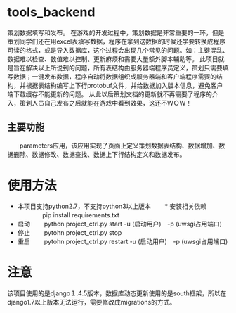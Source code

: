 tools_backend
============================

策划数据填写和发布。
在游戏的开发过程中，策划数据是非常重要的一环，但是策划同学们还在用excel表填写数据，程序在拿到这数据的时候还学要转换成程序可读的格式，或是导入数据库，这个过程会出现几个常见的问题。如：主键混乱、数据难以检查、数值难以控制、更新麻烦和需要大量额外脚本辅助等。
此项目就是旨在解决以上所说到的问题，所有表结构由服务器端程序员定义，策划只需要填写数据；一键发布数据，程序自动将数据组织成服务器端和客户端程序需要的结构，并根据表结构编写上下行protobuf文件，并给数据加入版本信息，避免客户端下载缓存不能更新的问题。
从此以后策划文档的更新就不再需要了程序的介入，策划人员自己发布之后就能在游戏中看到效果，这还不ＷＯＷ！

## 主要功能
　　parameters应用，该应用实现了页面上定义策划数据表结构、数据增加、数据删除、数据修改、数据查找、数据上下行结构定义和数据发布。


使用方法
===============

  * 本项目支持python2.7，不支持python3以上版本
　　* 安装相关依赖
　　　　pip install requirements.txt
  * 启动
  　　python project_ctrl.py start -u (启动用户)　-p (uwsgi占用端口)
  * 停止
  　　pytohn project_ctrl.py stop
  * 重启
  　　pytohn project_ctrl.py restart -u (启动用户)　-p (uwsgi占用端口)


注意
===============

该项目使用的是django１.4.5版本，数据库动态更新使用的是south框架，所以在django1.7以上版本无法运行，需要修改成migrations的方式。
